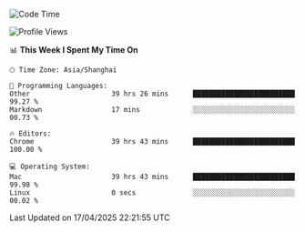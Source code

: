 <!--START_SECTION:waka-->
![Code Time](http://img.shields.io/badge/Code%20Time-3%2C803%20hrs%2019%20mins-blue)

![Profile Views](http://img.shields.io/badge/Profile%20Views-0-blue)

📊 **This Week I Spent My Time On** 

```text
🕑︎ Time Zone: Asia/Shanghai

💬 Programming Languages: 
Other                    39 hrs 26 mins      █████████████████████████   99.27 % 
Markdown                 17 mins             ░░░░░░░░░░░░░░░░░░░░░░░░░   00.73 % 

🔥 Editors: 
Chrome                   39 hrs 43 mins      █████████████████████████   100.00 % 

💻 Operating System: 
Mac                      39 hrs 43 mins      █████████████████████████   99.98 % 
Linux                    0 secs              ░░░░░░░░░░░░░░░░░░░░░░░░░   00.02 % 
```


 Last Updated on 17/04/2025 22:21:55 UTC
<!--END_SECTION:waka-->